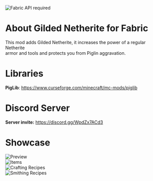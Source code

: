 ![Fabric API required](https://cdn.discordapp.com/attachments/726579144615395329/739836321056555069/15964611033571741504164.png)

# About Gilded Netherite for Fabric
This mod adds Gilded Netherite, it increases the power of a regular Netherite  
armor and tools and protects you from Piglin aggravation.

# Libraries
**PigLib**: https://www.curseforge.com/minecraft/mc-mods/piglib

# Discord Server
**Server invite:** https://discord.gg/WpdZx7ACd3

# Showcase
![Preview](https://github.com/scaldings/gilded-netherite-fabric/blob/master/images/preview.png?raw=true)  
![Items](https://github.com/scaldings/gilded-netherite-fabric/blob/master/images/items.png?raw=true)  
![Crafting Recipes](https://github.com/scaldings/gilded-netherite-fabric/blob/master/images/crafting_recipes.png?raw=true)  
![Smithing Recipes](https://github.com/scaldings/gilded-netherite-fabric/blob/master/images/smithing_recipes.png?raw=true)  
